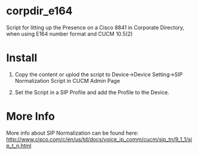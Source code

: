 # corpdir_e164
Script for litting up the Presence on a Cisco 8841 in Corporate Directory, when using E164 number format and CUCM 10.5(2)

# Install
1. Copy the content or uplod the script to Device->Device Setting->SIP Normalization Script in CUCM Admin Page

2. Set the Script in a SIP Profile and add the Profile to the Device.

# More Info
More info about SIP Normalization can be found here:
http://www.cisco.com/c/en/us/td/docs/voice_ip_comm/cucm/sip_tn/9_1_1/sip_t_n.html
